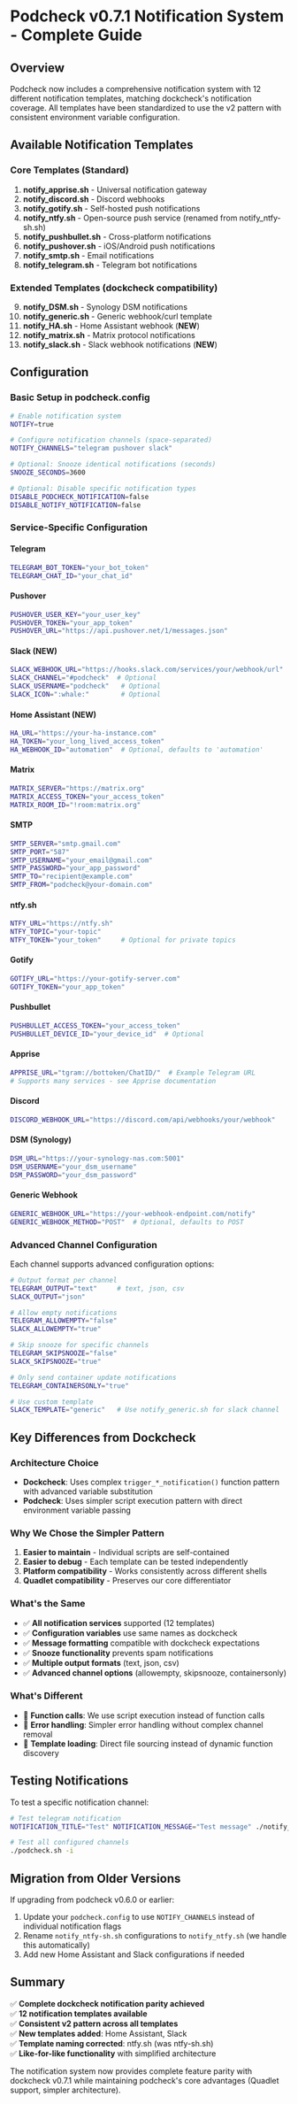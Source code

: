 # Podcheck v0.7.1 Notification System - Complete Guide

## Overview

Podcheck now includes a comprehensive notification system with 12 different notification templates, matching dockcheck's notification coverage. All templates have been standardized to use the v2 pattern with consistent environment variable configuration.

## Available Notification Templates

### Core Templates (Standard)
1. **notify_apprise.sh** - Universal notification gateway
2. **notify_discord.sh** - Discord webhooks  
3. **notify_gotify.sh** - Self-hosted push notifications
4. **notify_ntfy.sh** - Open-source push service (renamed from notify_ntfy-sh.sh)
5. **notify_pushbullet.sh** - Cross-platform notifications
6. **notify_pushover.sh** - iOS/Android push notifications
7. **notify_smtp.sh** - Email notifications
8. **notify_telegram.sh** - Telegram bot notifications

### Extended Templates (dockcheck compatibility)
9. **notify_DSM.sh** - Synology DSM notifications
10. **notify_generic.sh** - Generic webhook/curl template
11. **notify_HA.sh** - Home Assistant webhook (**NEW**)
12. **notify_matrix.sh** - Matrix protocol notifications
13. **notify_slack.sh** - Slack webhook notifications (**NEW**)

## Configuration

### Basic Setup in podcheck.config

```bash
# Enable notification system
NOTIFY=true

# Configure notification channels (space-separated)
NOTIFY_CHANNELS="telegram pushover slack"

# Optional: Snooze identical notifications (seconds)
SNOOZE_SECONDS=3600

# Optional: Disable specific notification types
DISABLE_PODCHECK_NOTIFICATION=false
DISABLE_NOTIFY_NOTIFICATION=false
```

### Service-Specific Configuration

#### Telegram
```bash
TELEGRAM_BOT_TOKEN="your_bot_token"
TELEGRAM_CHAT_ID="your_chat_id"
```

#### Pushover
```bash
PUSHOVER_USER_KEY="your_user_key"
PUSHOVER_TOKEN="your_app_token"
PUSHOVER_URL="https://api.pushover.net/1/messages.json"
```

#### Slack (NEW)
```bash
SLACK_WEBHOOK_URL="https://hooks.slack.com/services/your/webhook/url"
SLACK_CHANNEL="#podcheck"  # Optional
SLACK_USERNAME="podcheck"   # Optional
SLACK_ICON=":whale:"        # Optional
```

#### Home Assistant (NEW)
```bash
HA_URL="https://your-ha-instance.com"
HA_TOKEN="your_long_lived_access_token"
HA_WEBHOOK_ID="automation"  # Optional, defaults to 'automation'
```

#### Matrix
```bash
MATRIX_SERVER="https://matrix.org"
MATRIX_ACCESS_TOKEN="your_access_token"
MATRIX_ROOM_ID="!room:matrix.org"
```

#### SMTP
```bash
SMTP_SERVER="smtp.gmail.com"
SMTP_PORT="587"
SMTP_USERNAME="your_email@gmail.com"
SMTP_PASSWORD="your_app_password"
SMTP_TO="recipient@example.com"
SMTP_FROM="podcheck@your-domain.com"
```

#### ntfy.sh
```bash
NTFY_URL="https://ntfy.sh"
NTFY_TOPIC="your-topic"
NTFY_TOKEN="your_token"     # Optional for private topics
```

#### Gotify
```bash
GOTIFY_URL="https://your-gotify-server.com"
GOTIFY_TOKEN="your_app_token"
```

#### Pushbullet
```bash
PUSHBULLET_ACCESS_TOKEN="your_access_token"
PUSHBULLET_DEVICE_ID="your_device_id"  # Optional
```

#### Apprise
```bash
APPRISE_URL="tgram://bottoken/ChatID/"  # Example Telegram URL
# Supports many services - see Apprise documentation
```

#### Discord
```bash
DISCORD_WEBHOOK_URL="https://discord.com/api/webhooks/your/webhook"
```

#### DSM (Synology)
```bash
DSM_URL="https://your-synology-nas.com:5001"
DSM_USERNAME="your_dsm_username"
DSM_PASSWORD="your_dsm_password"
```

#### Generic Webhook
```bash
GENERIC_WEBHOOK_URL="https://your-webhook-endpoint.com/notify"
GENERIC_WEBHOOK_METHOD="POST"  # Optional, defaults to POST
```

### Advanced Channel Configuration

Each channel supports advanced configuration options:

```bash
# Output format per channel
TELEGRAM_OUTPUT="text"     # text, json, csv
SLACK_OUTPUT="json"

# Allow empty notifications
TELEGRAM_ALLOWEMPTY="false"
SLACK_ALLOWEMPTY="true"

# Skip snooze for specific channels
TELEGRAM_SKIPSNOOZE="false"
SLACK_SKIPSNOOZE="true"

# Only send container update notifications
TELEGRAM_CONTAINERSONLY="true"

# Use custom template
SLACK_TEMPLATE="generic"   # Use notify_generic.sh for slack channel
```

## Key Differences from Dockcheck

### Architecture Choice
- **Dockcheck**: Uses complex `trigger_*_notification()` function pattern with advanced variable substitution
- **Podcheck**: Uses simpler script execution pattern with direct environment variable passing

### Why We Chose the Simpler Pattern
1. **Easier to maintain** - Individual scripts are self-contained
2. **Easier to debug** - Each template can be tested independently  
3. **Platform compatibility** - Works consistently across different shells
4. **Quadlet compatibility** - Preserves our core differentiator

### What's the Same
- ✅ **All notification services** supported (12 templates)
- ✅ **Configuration variables** use same names as dockcheck
- ✅ **Message formatting** compatible with dockcheck expectations
- ✅ **Snooze functionality** prevents spam notifications
- ✅ **Multiple output formats** (text, json, csv)
- ✅ **Advanced channel options** (allowempty, skipsnooze, containersonly)

### What's Different
- 🔄 **Function calls**: We use script execution instead of function calls
- 🔄 **Error handling**: Simpler error handling without complex channel removal
- 🔄 **Template loading**: Direct file sourcing instead of dynamic function discovery

## Testing Notifications

To test a specific notification channel:

```bash
# Test telegram notification
NOTIFICATION_TITLE="Test" NOTIFICATION_MESSAGE="Test message" ./notify_templates/notify_telegram.sh

# Test all configured channels
./podcheck.sh -i
```

## Migration from Older Versions

If upgrading from podcheck v0.6.0 or earlier:

1. Update your `podcheck.config` to use `NOTIFY_CHANNELS` instead of individual notification flags
2. Rename `notify_ntfy-sh.sh` configurations to `notify_ntfy.sh` (we handle this automatically)
3. Add new Home Assistant and Slack configurations if needed

## Summary

✅ **Complete dockcheck notification parity achieved**  
✅ **12 notification templates available**  
✅ **Consistent v2 pattern across all templates**  
✅ **New templates added**: Home Assistant, Slack  
✅ **Template naming corrected**: ntfy.sh (was ntfy-sh.sh)  
✅ **Like-for-like functionality** with simplified architecture

The notification system now provides complete feature parity with dockcheck v0.7.1 while maintaining podcheck's core advantages (Quadlet support, simpler architecture).
